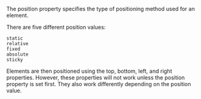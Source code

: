 The position property specifies the type of positioning method used for an element.

There are five different position values:

    static
    relative
    fixed
    absolute
    sticky

Elements are then positioned using the top, bottom, left, and right properties. However, these properties will not work unless the position property is set first. They also work differently depending on the position value.